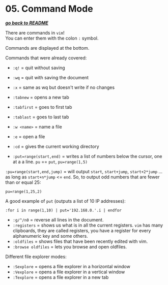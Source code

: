 # 05. Command Mode

[***go back to README***](README.md)

There are commands in `vim`!  
You can enter them with the colon `:` symbol.

Commands are displayed at the bottom.

Commands that were already covered:

- `:q!` = quit without saving
- `:wq` = quit with saving the document
- `:x`  = same as wq but doesn't write if no changes
- `:tabnew` = opens a new tab
- `:tabfirst` = goes to first tab
- `:tablast` = goes to last tab
- `:w <name>` = name a file

- `:e` = open a file
- `:cd` = gives the current working directory
- `:put=range(start,end)` = writes a list of numbers below the cursor, one at a
a line. `pu` == `put`, `pu=range(1,5)`

`:pu=range(start,end,jump)` = will output `start`, `start+jump`, `start+2*jump`
...  as long as `start+n*jump` <= `end`. So, to output odd numbers that are
fewer than or equal 25:

	pu=range(1,25,2)

A good example of `put` (outputs a list of 10 IP addresses):

	:for i in range(1,10) | put='192.168.0.'.i | endfor

- `:g/^/n0` = reverse all lines in the document.
- `:registers` = shows us what is in all the current registers. `vim` has many
  clipboards, they are called registers, you have a register for every 
  alphanumeric key and some others.
- `:oldfiles` = shows files that have been recently edited with vim.
- `:browse oldfiles` = lets you browse and open oldfiles.

Different file explorer modes:

- `:Sexplore` = opens a file explorer in a horizontal window
- `:Vexplore` = opens a file explorer in a vertical window
- `:Texplore` = opens a file explorer in a new tab

